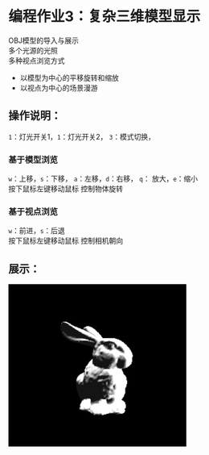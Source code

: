 # 编程作业3：复杂三维模型显示
OBJ模型的导入与展示  
多个光源的光照  
多种视点浏览方式  
- 以模型为中心的平移旋转和缩放
- 以视点为中心的场景漫游


## 操作说明：
 `1`：灯光开关1，`1`：灯光开关2， `3`：模式切换，

### 基于模型浏览
 `w`：上移，`s`：下移， `a`：左移，`d`：右移， `q`： 放大，`e`：缩小  
按下鼠标左键移动鼠标 控制物体旋转

### 基于视点浏览
`w`：前进，`s`：后退  
按下鼠标左键移动鼠标 控制相机朝向 

## 展示：
![example3](example3.gif)
